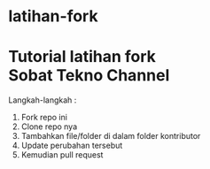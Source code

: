 # latihan-fork
<h1>Tutorial latihan fork<br>Sobat Tekno Channel</h1>
<p>Langkah-langkah :
<ol><li>Fork repo ini</li>
<li>Clone repo nya</li>
<li>Tambahkan file/folder di dalam folder kontributor</li>
<li>Update perubahan tersebut</li>
<li>Kemudian pull request</li>
